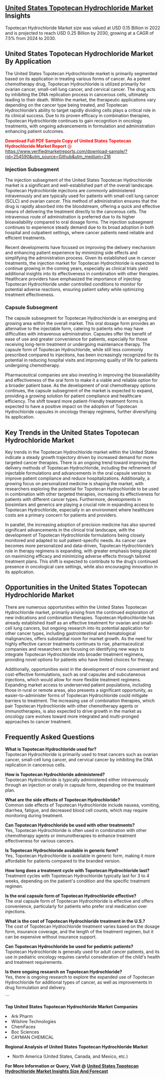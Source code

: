 <h2><a href="https://www.verifiedmarketreports.com/download-sample/?rid=254590&amp;utm_source=Github&amp;utm_medium=216" target="_blank">United States Topotecan Hydrochloride Market</a> Insights</h2><p>Topotecan Hydrochloride Market size was valued at USD 0.15 Billion in 2022 and is projected to reach USD 0.25 Billion by 2030, growing at a CAGR of 7.5% from 2024 to 2030.</p><p><h2>United States Topotecan Hydrochloride Market By Application</h2><p>The United States Topotecan Hydrochloride market is primarily segmented based on its application in treating various forms of cancer. As a potent chemotherapy drug, Topotecan Hydrochloride is utilized primarily for ovarian cancer, small-cell lung cancer, and cervical cancer. The drug acts by inhibiting the DNA replication process in cancerous cells, ultimately leading to their death. Within the market, the therapeutic applications vary depending on the cancer type being treated, and Topotecan Hydrochloride’s ability to target rapidly dividing cells plays a critical role in its clinical success. Due to its proven efficacy in combination therapies, Topotecan Hydrochloride continues to gain recognition in oncology treatments, with ongoing advancements in formulation and administration enhancing patient outcomes. <p><span class=""><span style="color: #ff0000;"><strong>Download Full PDF Sample Copy of United States Topotecan Hydrochloride Market Report</strong> @ </span><a href="https://www.verifiedmarketreports.com/download-sample/?rid=254590&amp;utm_source=Github&amp;utm_medium=216" target="_blank">https://www.verifiedmarketreports.com/download-sample/?rid=254590&amp;utm_source=Github&amp;utm_medium=216</a></span></p></p><h3>Injection Subsegment</h3><p>The injection subsegment of the United States Topotecan Hydrochloride market is a significant and well-established part of the overall landscape. Topotecan Hydrochloride injections are commonly administered intravenously and are typically used for patients with small-cell lung cancer (SCLC) and ovarian cancer. This method of administration ensures that the drug is rapidly absorbed into the bloodstream, offering a quick and effective means of delivering the treatment directly to the cancerous cells. The intravenous route of administration is preferred due to its higher bioavailability compared to oral dosage forms. The injection subsegment continues to experience steady demand due to its broad adoption in both hospital and outpatient settings, where cancer patients need reliable and efficient treatments.<p>Recent developments have focused on improving the delivery mechanism and enhancing patient experience by minimizing side effects and simplifying the administration process. Given its established use in cancer treatments, the injection market for Topotecan Hydrochloride is expected to continue growing in the coming years, especially as clinical trials yield additional insights into its effectiveness in combination with other therapies. Healthcare providers have emphasized the importance of injecting Topotecan Hydrochloride under controlled conditions to monitor for potential adverse reactions, ensuring patient safety while optimizing treatment effectiveness. </p><h3>Capsule Subsegment</h3><p>The capsule subsegment for Topotecan Hydrochloride is an emerging and growing area within the overall market. This oral dosage form provides an alternative to the injectable form, catering to patients who may have difficulties with intravenous administration. Capsules offer the benefit of ease of use and greater convenience for patients, especially for those receiving long-term treatment or undergoing maintenance therapy. The capsule form of Topotecan Hydrochloride, while still less commonly prescribed compared to injections, has been increasingly recognized for its potential in reducing hospital visits and improving quality of life for patients undergoing chemotherapy.<p>Pharmaceutical companies are also investing in improving the bioavailability and effectiveness of the oral form to make it a viable and reliable option for a broader patient base. As the development of oral chemotherapy options continues, the capsule subsegment of the market is expected to expand, providing a growing solution for patient compliance and healthcare efficiency. The shift toward more patient-friendly treatment forms is expected to have a positive impact on the adoption of Topotecan Hydrochloride capsules in oncology therapy regimens, further diversifying its application. </p><h2>Key Trends in the United States Topotecan Hydrochloride Market</h2><p>Key trends in the Topotecan Hydrochloride market within the United States indicate a steady growth trajectory driven by increased demand for more targeted cancer therapies. There is an ongoing trend toward improving the delivery methods of Topotecan Hydrochloride, including the refinement of injectable formulations and advancements in the oral capsule version to improve patient compliance and reduce hospitalizations. Additionally, a growing focus on personalized medicine is shaping the market, with researchers exploring the potential for Topotecan Hydrochloride to be used in combination with other targeted therapies, increasing its effectiveness for patients with different cancer types. Furthermore, developments in biosimilars and generics are playing a crucial role in expanding access to Topotecan Hydrochloride, especially in an environment where healthcare costs are a primary concern for patients and providers.<p>In parallel, the increasing adoption of precision medicine has also spurred significant advancements in the clinical trial landscape, with the development of Topotecan Hydrochloride formulations being closely monitored and adapted to suit patient-specific needs. As cancer care becomes more personalized and data-driven, Topotecan Hydrochloride’s role in therapy regimens is expanding, with greater emphasis being placed on maximizing efficacy and minimizing adverse effects through tailored treatment plans. This shift is expected to contribute to the drug’s continued presence in oncological care settings, while also encouraging innovation in its application. </p><h2>Opportunities in the United States Topotecan Hydrochloride Market</h2><p>There are numerous opportunities within the United States Topotecan Hydrochloride market, primarily arising from the continued exploration of new indications and combination therapies. Topotecan Hydrochloride has already established itself as an effective treatment for ovarian and small-cell lung cancers, but ongoing research into its potential application for other cancer types, including gastrointestinal and hematological malignancies, offers substantial room for market growth. As the need for highly effective cancer treatments continues to rise, pharmaceutical companies and researchers are focusing on identifying new ways to integrate Topotecan Hydrochloride into broader treatment regimens, providing novel options for patients who have limited choices for therapy.<p>Additionally, opportunities exist in the development of more convenient and cost-effective formulations, such as oral capsules and subcutaneous injections, which would allow for more flexible treatment regimens. Expanding market access to underserved patient populations, including those in rural or remote areas, also presents a significant opportunity, as easier-to-administer forms of Topotecan Hydrochloride could mitigate barriers to treatment. The increasing use of combination therapies, which pair Topotecan Hydrochloride with other chemotherapy agents or immunotherapies, is also expected to drive growth in the market as oncology care evolves toward more integrated and multi-pronged approaches to cancer treatment.</p><h2>Frequently Asked Questions</h2><p><strong>What is Topotecan Hydrochloride used for?</strong><br>Topotecan Hydrochloride is primarily used to treat cancers such as ovarian cancer, small-cell lung cancer, and cervical cancer by inhibiting the DNA replication in cancerous cells.</p><p><strong>How is Topotecan Hydrochloride administered?</strong><br>Topotecan Hydrochloride is typically administered either intravenously through an injection or orally in capsule form, depending on the treatment plan.</p><p><strong>What are the side effects of Topotecan Hydrochloride?</strong><br>Common side effects of Topotecan Hydrochloride include nausea, vomiting, diarrhea, fatigue, and decreased blood cell counts, which may require monitoring during treatment.</p><p><strong>Can Topotecan Hydrochloride be used with other treatments?</strong><br>Yes, Topotecan Hydrochloride is often used in combination with other chemotherapy agents or immunotherapies to enhance treatment effectiveness for various cancers.</p><p><strong>Is Topotecan Hydrochloride available in generic form?</strong><br>Yes, Topotecan Hydrochloride is available in generic form, making it more affordable for patients compared to the branded version.</p><p><strong>How long does a treatment cycle with Topotecan Hydrochloride last?</strong><br>Treatment cycles with Topotecan Hydrochloride typically last for 3 to 4 weeks, depending on the patient's condition and the specific treatment regimen.</p><p><strong>Is the oral capsule form of Topotecan Hydrochloride effective?</strong><br>The oral capsule form of Topotecan Hydrochloride is effective and offers convenience, particularly for patients who prefer oral medication over injections.</p><p><strong>What is the cost of Topotecan Hydrochloride treatment in the U.S.?</strong><br>The cost of Topotecan Hydrochloride treatment varies based on the dosage form, insurance coverage, and the length of the treatment regimen, but it can be expensive without insurance support.</p><p><strong>Can Topotecan Hydrochloride be used for pediatric patients?</strong><br>Topotecan Hydrochloride is generally used for adult cancer patients, and its use in pediatric oncology requires careful consideration of the child's health and treatment requirements.</p><p><strong>Is there ongoing research on Topotecan Hydrochloride?</strong><br>Yes, there is ongoing research to explore the expanded use of Topotecan Hydrochloride for additional types of cancer, as well as improvements in drug formulation and delivery.</p>```</p><p><strong>Top United States Topotecan Hydrochloride Market Companies</strong></p><div data-test-id=""><p><li>Ark Pharm</li><li> Wilshire Technologies</li><li> ChemFaces</li><li> Boc Sciences</li><li> CAYMAN CHEMICAL</li></p><div><strong>Regional Analysis of&nbsp;United States Topotecan Hydrochloride Market</strong></div><ul><li dir="ltr"><p dir="ltr">North America&nbsp;(United States, Canada, and Mexico, etc.)</p></li></ul><p><strong>For More Information or Query, Visit @&nbsp;</strong><strong><a href="https://www.verifiedmarketreports.com/product/topotecan-hydrochloride-market/?utm_source=Github&amp;utm_medium=216" target="_blank">United States Topotecan Hydrochloride Market Insights Size And Forecast</a></strong></p></div>
